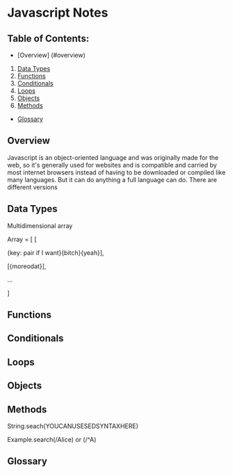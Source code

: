 Javascript Notes
================

## Table of Contents:

  * [Overview] (#overview)

  1. [Data Types](#dataTypes)
  2. [Functions](#functions)
  3. [Conditionals](#conditionals)
  4. [Loops](#loops)
  5. [Objects](#objects)
  6. [Methods](#methods)

  * [Glossary](#glossary)

## Overview <a name="overview"></a>
Javascript is an object-oriented language and was originally made for the web, so it's generally used for websites and is compatible and carried by most internet browsers instead of having to be downloaded or compiled like many languages. But it can do anything a full language can do. There are different versions

## Data Types <a name="dataTypes"></a>



Multidimensional array

 Array = [ [

{key: pair if I want}{bitch}{yeah}],

[{moreodat}],

...

]
## Functions <a name="functions"></a>

## Conditionals <a name="conditionals"></a>

## Loops <a name="loops"></a>

## Objects <a name="objects"></a>



## Methods <a name="methods"></a>

String.seach(YOUCANUSESEDSYNTAXHERE)

Example.search(/Alice) or (/^A)  





## Glossary <a name="glossary"></a>
